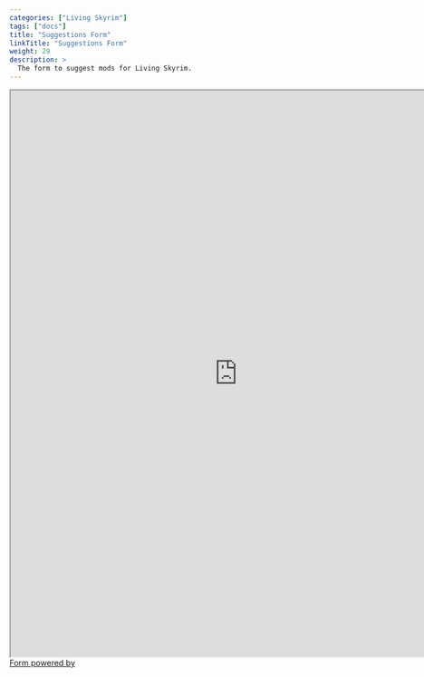 ```yaml
---
categories: ["Living Skyrim"]
tags: ["docs"] 
title: "Suggestions Form"
linkTitle: "Suggestions Form"
weight: 29
description: >
  The form to suggest mods for Living Skyrim.
---
```


<div class="asana-embed-container"><link rel="stylesheet" href="https://form.asana.com/static/asana-form-embed-style.css"/><iframe class="asana-embed-iframe" height="1000" width = "800" src="https://form.asana.com/?k=QQHsFll9sZ0w3RLOgw9ebg&d=1202685114827965&embed=true"></iframe><div class="asana-embed-footer" ><a rel="nofollow noopener" target="_blank" class="asana-embed-footer-link" href="https://asana.com/?utm_source=embedded_form"><span class="asana-embed-footer-text">Form powered by</span><div class="asana-embed-footer-logo" role="img" aria-label="Logo of Asana"></div></a></div></div>